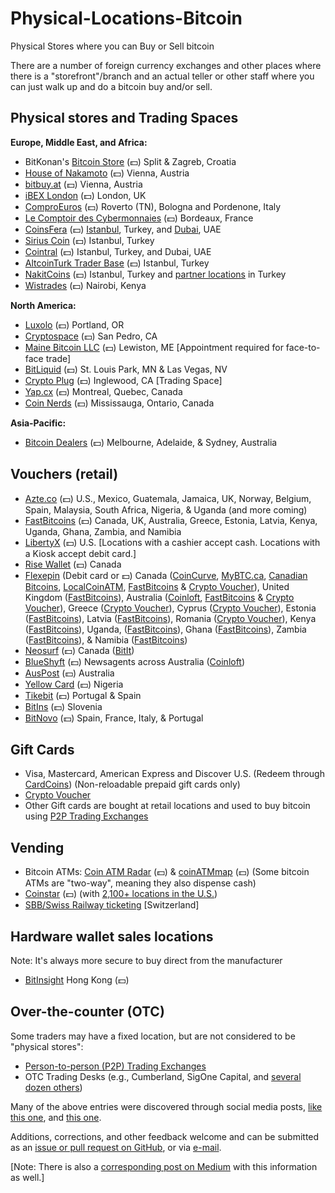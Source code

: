 # Physical-Locations-Bitcoin
Physical Stores where you can Buy or Sell bitcoin

There are a number of foreign currency exchanges and other places where there is a "storefront"/branch and an actual teller or other staff where you can just walk up and do a bitcoin buy and/or sell.

**Physical stores and Trading Spaces**
--------------------------------------

**Europe, Middle East, and Africa:**

-   BitKonan's [Bitcoin Store](https://www.bitcoinpit.de/bitcoin-store) (💵) Split & Zagreb, Croatia
-   [House of Nakamoto](https://www.thehouseofnakamoto.com/en/standort) (💵) Vienna, Austria
-   [bitbuy.at](https://bitbuy.at/contact/us) (💵) Vienna, Austria
-   [iBEX London](https://www.ibex-bitcoin.com/) (💵) London, UK
-   [ComproEuros](https://comproeuro.it/) (💵) Roverto (TN), Bologna and Pordenone, Italy
-   [Le Comptoir des Cybermonnaies](https://www.lecomptoirdescybermonnaies.fr/acheter-vendre-cryptomonnaies-comptoir) (💵) Bordeaux, France
-   [CoinsFera](https://www.coinsfera.com/) (💵) [Istanbul](https://www.coinsfera.com/en/branches?branch=istanbul), Turkey, and [Dubai](https://www.coinsfera.com/en/branches?branch=dubai), UAE
-   [Sirius Coin](https://www.siriuscoin.com/) (💵) Istanbul, Turkey
-   [Cointral](https://cointral.com/our-branches) (💵) Istanbul, Turkey, and Dubai, UAE
-   [AltcoinTurk Trader Base](https://np.reddit.com/r/Altcointurk/comments/c033pd) (💵) Istanbul, Turkey
-   [NakitCoins](https://nakitcoins.com/) (💵) Istanbul, Turkey and [partner locations](https://nakitcoins.com/partners-locator) in Turkey
-   [Wistrades](https://twitter.com/FxUndisputed) (💵) Nairobi, Kenya

**North America:**

-   [Luxolo](https://luxolo.io/) (💵) Portland, OR
-   [Cryptospace](https://www.cryptospaceus.com/otc) (💵) San Pedro, CA
-   [Maine Bitcoin LLC](https://maine-bitcoin.com/office-lewiston) (💵) Lewiston, ME [Appointment required for face-to-face trade]
-   [BitLiquid](https://bit-liquid.com/contact#33eb8977-7de6-41b4-a017-4ec6a198f98b) (💵) St. Louis Park, MN & Las Vegas, NV
-   [Crypto Plug](https://www.cryptopluginglewood.com/) (💵) Inglewood, CA [Trading Space]
-   [Yap.cx](https://yap.cx/) (💵) Montreal, Quebec, Canada
-   [Coin Nerds](https://coinnerds.ca/) (💵) Mississauga, Ontario, Canada

**Asia-Pacific:**

-   [Bitcoin Dealers](https://bitcoindealers.com.au/buy-bitcoins.html) (💵) Melbourne, Adelaide, & Sydney, Australia

Vouchers (retail)
-----------------

-   [Azte.co](https://azte.co/#find_a_vendor) (💵) U.S., Mexico, Guatemala, Jamaica, UK, Norway, Belgium, Spain, Malaysia, South Africa, Nigeria, & Uganda (and more coming)
-   [FastBitcoins](https://fastbitcoins.com/#locations) (💵) Canada, UK, Australia, Greece, Estonia, Latvia, Kenya, Uganda, Ghana, Zambia, and Namibia
-   [LibertyX](https://libertyx.com/) (💵) U.S. [Locations with a cashier accept cash. Locations with a Kiosk accept debit card.]
-   [Rise Wallet](https://www.risewallet.com/locations) (💵) Canada
-   [Flexepin](https://www.flexepin.com/sales_outlet_finder) (Debit card or 💵) Canada ([CoinCurve](https://coincurve.com/), [MyBTC.ca](https://mybtc.ca/buy-bitcoin-with-flexepin-canada), [Canadian Bitcoins](https://www.canadianbitcoins.com/), [LocalCoinATM](https://localcoinatm.com/flexepin-v3/#flexepin-form), [FastBitcoins](https://fastbitcoins.com/voucher) & [Crypto Voucher](https://cryptovoucher.io/redeem-now)), United Kingdom ([FastBitcoins](https://fastbitcoins.com/voucher)), Australia ([Coinloft](https://www.coinloft.com.au/buy/flexepin), [FastBitcoins](https://fastbitcoins.com/voucher) & [Crypto Voucher](https://cryptovoucher.io/redeem-now)), Greece ([Crypto Voucher](https://cryptovoucher.io/redeem-now)), Cyprus ([Crypto Voucher](https://cryptovoucher.io/redeem-now)), Estonia ([FastBitcoins](https://fastbitcoins.com/voucher)), Latvia ([FastBitcoins](https://fastbitcoins.com/voucher)), Romania ([Crypto Voucher](https://cryptovoucher.io/redeem-now)), Kenya ([FastBitcoins](https://fastbitcoins.com/voucher)), Uganda, ([FastBitcoins](https://fastbitcoins.com/voucher)), Ghana ([FastBitcoins](https://fastbitcoins.com/voucher)), Zambia ([FastBitcoins](https://fastbitcoins.com/voucher)), & Namibia ([FastBitcoins](https://fastbitcoins.com/voucher))
-   [Neosurf](https://www.neosurf.com/en_GB/application/findcard) (💵) Canada ([BitIt](https://bitit.io/))
-   [BlueShyft](https://coinloft-locations.blueshyft.com.au/) (💵) Newsagents across Australia ([Coinloft](https://coinloft.com.au/buy/blueonline))
-   [AusPost](https://www.coindesk.com/australia-post-now-lets-customers-buy-bitcoin-at-over-3500-outlets) (💵) Australia
-   [Yellow Card](https://www.yellowcard.io/locations) (💵) Nigeria
-   [Tikebit](https://tikebit.com/map#marker=null&panel=false&lat=40.19146303804063&lng=-4.696655273437501&zoom=7) (💵) Portugal & Spain
-   [BitIns](https://www.bitins.net/#map-module) (💵) Slovenia
-   [BitNovo](https://www.bitnovo.com/bitcoin-selling-point-en) (💵) Spain, France, Italy, & Portugal

Gift Cards
----------

-   Visa, Mastercard, American Express and Discover U.S. (Redeem through [CardCoins](https://www.cardcoins.co/)) (Non-reloadable prepaid gift cards only)
-   [Crypto Voucher](https://cryptovoucher.io/#giftCard)
-   Other Gift cards are bought at retail locations and used to buy bitcoin using [P2P Trading Exchanges](https://medium.com/@cointastical/p2p-otc-exchanges-e-g-localbitcoins-bisq-hodlhodl-etc-20f293a2c72e)

Vending
-------

-   Bitcoin ATMs: [Coin ATM Radar](https://coinatmradar.com/) (💵) & [coinATMmap](https://coinatmmap.com/) (💵) (Some bitcoin ATMs are "two-way", meaning they also dispense cash)
-   [Coinstar](https://www.coinstar.com/bitcoin) (💵) (with [2,100+ locations in the U.S.](https://coinme.com/kiosks))
-   [SBB/Swiss Railway ticketing](https://www.sbb.ch/en/station-services/services/further-services/ticket-machine-services/bitcoin.html) [Switzerland]

Hardware wallet sales locations
-------------------------------

Note: It's always more secure to buy direct from the manufacturer

-   [BitInsight](http://bitinsighthk.com/what.html) Hong Kong (💵)

Over-the-counter (OTC)
----------------------

Some traders may have a fixed location, but are not considered to be "physical stores":

-   [Person-to-person (P2P) Trading Exchanges](https://medium.com/@cointastical/p2p-otc-exchanges-e-g-localbitcoins-bisq-hodlhodl-etc-20f293a2c72e)
-   OTC Trading Desks (e.g., Cumberland, SigOne Capital, and [several dozen others](https://medium.com/@cointastical/bitcoin-crypto-otc-trading-desks-7f77276c6dc))

Many of the above entries were discovered through social media posts, [like this one](https://twitter.com/parisforpres/status/1174324943850524672), and [this one](https://twitter.com/FxUndisputed/status/1359338797687840772).

Additions, corrections, and other feedback welcome and can be submitted as an [issue or pull request on GitHub](https://github.com/cointastical/Physical-Locations-Bitcoin), or via [e-mail](mailto://cointastical@gmail.com).

[Note: There is also a [corresponding post on Medium](https://cointastical.medium.com/physical-stores-where-you-can-buy-or-sell-bitcoin-9a28686fb625) with this information as well.]
